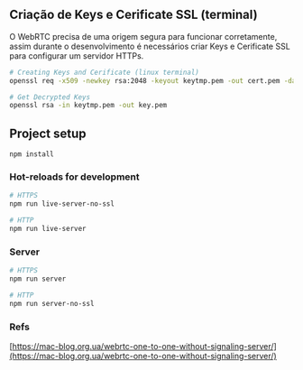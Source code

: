 ## Criação de Keys e Cerificate SSL (terminal)

O WebRTC precisa de uma origem segura para funcionar corretamente, assim durante o desenvolvimento é necessários criar Keys e Cerificate SSL para configurar um servidor HTTPs.

```sh
# Creating Keys and Cerificate (linux terminal)
openssl req -x509 -newkey rsa:2048 -keyout keytmp.pem -out cert.pem -days 365

# Get Decrypted Keys
openssl rsa -in keytmp.pem -out key.pem
```

## Project setup
```
npm install
```

### Hot-reloads for development
```sh
# HTTPS
npm run live-server-no-ssl

# HTTP
npm run live-server
```

### Server
```sh
# HTTPS
npm run server

# HTTP
npm run server-no-ssl
```

### Refs

[https://mac-blog.org.ua/webrtc-one-to-one-without-signaling-server/](https://mac-blog.org.ua/webrtc-one-to-one-without-signaling-server/)
